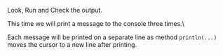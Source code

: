 Look, Run and Check the output.

This time we will print a message to the console three times.\

Each message will be printed on a separate line as method `println(...)` moves the cursor to a new line after printing. 